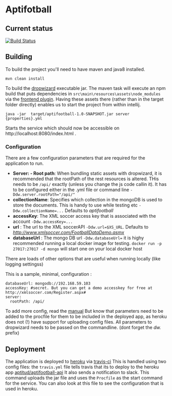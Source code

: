 
# Aptifotball

## Current status
[![Build Status](https://travis-ci.org/aptitud/aptifootball.svg?branch=master)](https://travis-ci.org/aptitud/aptifootball)


## Building

To build the project you'll need to have maven and java8 installed.

```
mvn clean install
```
To build the [dropwizard](http://www.dropwizard.io/0.9.2/docs/) executable jar. The maven task will execute an npm build that puts dependencies in `src\main\resources\assets\node_modules` via the [frontend plugin](https://github.com/eirslett/frontend-maven-plugin ). Having these assets there (rather than in the target folder directly) enables us to start the project from within intellij.

```
java -jar  target/aptifootball-1.0-SNAPSHOT.jar server {properties}.yml
```
Starts the service which should now be accessible on http://localhost:8080/index.html .

### Configuration

There are a few configuration parameters that are required for the application to run.

* **Server: - Root path**:  When bundling static assets with dropwizard, it is recommended that the rootPath of the rest resources is altered. THis needs to be `/api/` exactly (unless you change the js code callin it). It has to be configured either in the .yml file or command line `-Ddw.server.rootPath="/api/"`
* **collectionName**: Specifies which collection in the mongoDB is used to store the documents. This is handy to use while testing etc `-Ddw.collectionName=...` Defaults to *aptifootball*
* **accessKey**: The XML soccer access key that is associated with the account `-Ddw.accessKey=...`
* **url** : The url to the XML soccerAPI `-Ddw.url=$XS_URL`. Defaults to *http://www.xmlsoccer.com/FootballDataDemo.asmx*
* **databaseUrl** : The mongo DB url `-Ddw.databaseUrl=` it is highy recommended running a local docker image for testing. `docker run -p 27017:27017 -d mongo` will start one on your local docker host

There are loads of other options that are useful when running locally (like logging settingss)

This is a sample, minimal, configuration :
```
databaseUrl: mongodb://192.168.59.103
accessKey: #secret. But you can get a demo accesskey for free at http://xmlsoccer.com/Register.aspx#
server:
  rootPath: /api/
```

To add more config, read the [manual](http://www.dropwizard.io/0.9.2/docs/manual/configuration.html) But know that parameters need to be added to the procfile for them to be included in the deployed app, as heroku does not (!) have support for uploading config files. All parameters to dropwizard needs to be passed on the commandline.  (dont forget the _dw._ prefix)


## Deployment

The application is deployed to [heroku](http://heroku.com/) via [travis-ci](https://travis-ci.org/aptitud/aptifootball) This is handled using two config files: the `travis.yml` file tells travis that its to deploy to the heroku app [aptitud/aptifootball-api](https://dashboard.heroku.com/apps/aptifootball-api/resources) It also sends a notification to slack.
This command uploads the jar file and uses the `Procfile` as the start command for the service.  You can also look at this file to see the configuration that is used in heroku.
